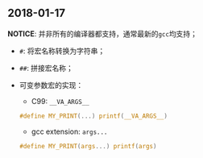 ## 2018-01-17

**NOTICE**: 并非所有的编译器都支持，通常最新的`gcc`均支持；

- `#`: 将宏名称转换为字符串；
- `##`: 拼接宏名称；
- 可变参数宏的实现：
    - C99: `__VA_ARGS__`

    ``` c
    #define MY_PRINT(...) printf(__VA_ARGS__)
    ```

    - gcc extension: `args...`

    ``` c
    #define MY_PRINT(args...) printf(args)
    ```
